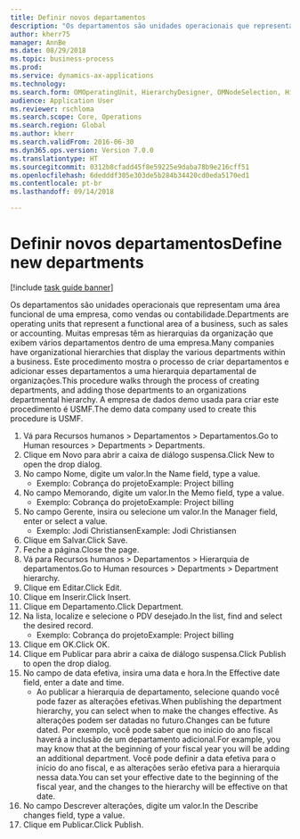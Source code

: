 ```yaml
--- 
title: Definir novos departamentos
description: "Os departamentos são unidades operacionais que representam uma área funcional de uma empresa, como vendas ou contabilidade."
author: kherr75
manager: AnnBe
ms.date: 08/29/2018
ms.topic: business-process
ms.prod: 
ms.service: dynamics-ax-applications
ms.technology: 
ms.search.form: OMOperatingUnit, HierarchyDesigner, OMNodeSelection, HierarchyPublishAndCloseForm
audience: Application User
ms.reviewer: rschloma
ms.search.scope: Core, Operations
ms.search.region: Global
ms.author: kherr
ms.search.validFrom: 2016-06-30
ms.dyn365.ops.version: Version 7.0.0
ms.translationtype: HT
ms.sourcegitcommit: 0312b8cfadd45f8e59225e9daba78b9e216cff51
ms.openlocfilehash: 6dedddf305e303de5b284b34420cd0eda5170ed1
ms.contentlocale: pt-br
ms.lasthandoff: 09/14/2018

---
```

# <a name="define-new-departments"></a><span data-ttu-id="223f3-103">Definir novos departamentos</span><span class="sxs-lookup"><span data-stu-id="223f3-103">Define new departments</span></span>

[!include [task guide banner](../../includes/task-guide-banner.md)]

<span data-ttu-id="223f3-104">Os departamentos são unidades operacionais que representam uma área funcional de uma empresa, como vendas ou contabilidade.</span><span class="sxs-lookup"><span data-stu-id="223f3-104">Departments are operating units that represent a functional area of a business, such as sales or accounting.</span></span> <span data-ttu-id="223f3-105">Muitas empresas têm as hierarquias da organização que exibem vários departamentos dentro de uma empresa.</span><span class="sxs-lookup"><span data-stu-id="223f3-105">Many companies have organizational hierarchies that display the various departments within a business.</span></span> <span data-ttu-id="223f3-106">Este procedimento mostra o processo de criar departamentos e adicionar esses departamentos a uma hierarquia departamental de organizações.</span><span class="sxs-lookup"><span data-stu-id="223f3-106">This procedure walks through the process of creating departments, and adding those departments to an organizations departmental hierarchy.</span></span> <span data-ttu-id="223f3-107">A empresa de dados demo usada para criar este procedimento é USMF.</span><span class="sxs-lookup"><span data-stu-id="223f3-107">The demo data company used to create this procedure is USMF.</span></span>

1. <span data-ttu-id="223f3-108">Vá para Recursos humanos > Departamentos > Departamentos.</span><span class="sxs-lookup"><span data-stu-id="223f3-108">Go to Human resources > Departments > Departments.</span></span>
2. <span data-ttu-id="223f3-109">Clique em Novo para abrir a caixa de diálogo suspensa.</span><span class="sxs-lookup"><span data-stu-id="223f3-109">Click New to open the drop dialog.</span></span>
3. <span data-ttu-id="223f3-110">No campo Nome, digite um valor.</span><span class="sxs-lookup"><span data-stu-id="223f3-110">In the Name field, type a value.</span></span>
    * <span data-ttu-id="223f3-111">Exemplo: Cobrança do projeto</span><span class="sxs-lookup"><span data-stu-id="223f3-111">Example: Project billing</span></span>  
4. <span data-ttu-id="223f3-112">No campo Memorando, digite um valor.</span><span class="sxs-lookup"><span data-stu-id="223f3-112">In the Memo field, type a value.</span></span>
    * <span data-ttu-id="223f3-113">Exemplo: Cobrança do projeto</span><span class="sxs-lookup"><span data-stu-id="223f3-113">Example: Project billing</span></span>  
5. <span data-ttu-id="223f3-114">No campo Gerente, insira ou selecione um valor.</span><span class="sxs-lookup"><span data-stu-id="223f3-114">In the Manager field, enter or select a value.</span></span>
    * <span data-ttu-id="223f3-115">Exemplo: Jodi Christiansen</span><span class="sxs-lookup"><span data-stu-id="223f3-115">Example: Jodi Christiansen</span></span>  
6. <span data-ttu-id="223f3-116">Clique em Salvar.</span><span class="sxs-lookup"><span data-stu-id="223f3-116">Click Save.</span></span>
7. <span data-ttu-id="223f3-117">Feche a página.</span><span class="sxs-lookup"><span data-stu-id="223f3-117">Close the page.</span></span>
8. <span data-ttu-id="223f3-118">Vá para Recursos humanos > Departamentos > Hierarquia de departamentos.</span><span class="sxs-lookup"><span data-stu-id="223f3-118">Go to Human resources > Departments > Department hierarchy.</span></span>
9. <span data-ttu-id="223f3-119">Clique em Editar.</span><span class="sxs-lookup"><span data-stu-id="223f3-119">Click Edit.</span></span>
10. <span data-ttu-id="223f3-120">Clique em Inserir.</span><span class="sxs-lookup"><span data-stu-id="223f3-120">Click Insert.</span></span>
11. <span data-ttu-id="223f3-121">Clique em Departamento.</span><span class="sxs-lookup"><span data-stu-id="223f3-121">Click Department.</span></span>
12. <span data-ttu-id="223f3-122">Na lista, localize e selecione o PDV desejado.</span><span class="sxs-lookup"><span data-stu-id="223f3-122">In the list, find and select the desired record.</span></span>
    * <span data-ttu-id="223f3-123">Exemplo: Cobrança do projeto</span><span class="sxs-lookup"><span data-stu-id="223f3-123">Example: Project billing</span></span>  
13. <span data-ttu-id="223f3-124">Clique em OK.</span><span class="sxs-lookup"><span data-stu-id="223f3-124">Click OK.</span></span>
14. <span data-ttu-id="223f3-125">Clique em Publicar para abrir a caixa de diálogo suspensa.</span><span class="sxs-lookup"><span data-stu-id="223f3-125">Click Publish to open the drop dialog.</span></span>
15. <span data-ttu-id="223f3-126">No campo de data efetiva, insira uma data e hora.</span><span class="sxs-lookup"><span data-stu-id="223f3-126">In the Effective date field, enter a date and time.</span></span>
    * <span data-ttu-id="223f3-127">Ao publicar a hierarquia de departamento, selecione quando você pode fazer as alterações efetivas.</span><span class="sxs-lookup"><span data-stu-id="223f3-127">When publishing the department hierarchy, you can select when to make the changes effective.</span></span> <span data-ttu-id="223f3-128">As alterações podem ser datadas no futuro.</span><span class="sxs-lookup"><span data-stu-id="223f3-128">Changes can be future dated.</span></span> <span data-ttu-id="223f3-129">Por exemplo, você pode saber que no início do ano fiscal haverá a inclusão de um departamento adicional.</span><span class="sxs-lookup"><span data-stu-id="223f3-129">For example, you may know that at the beginning of your fiscal year you will be adding an additional department.</span></span> <span data-ttu-id="223f3-130">Você pode definir a data efetiva para o início do ano fiscal, e as alterações serão efetiva para a hierarquia nessa data.</span><span class="sxs-lookup"><span data-stu-id="223f3-130">You can set your effective date to the beginning of the fiscal year, and the changes to the hierarchy will be effective on that date.</span></span>  
16. <span data-ttu-id="223f3-131">No campo Descrever alterações, digite um valor.</span><span class="sxs-lookup"><span data-stu-id="223f3-131">In the Describe changes field, type a value.</span></span>
17. <span data-ttu-id="223f3-132">Clique em Publicar.</span><span class="sxs-lookup"><span data-stu-id="223f3-132">Click Publish.</span></span>


